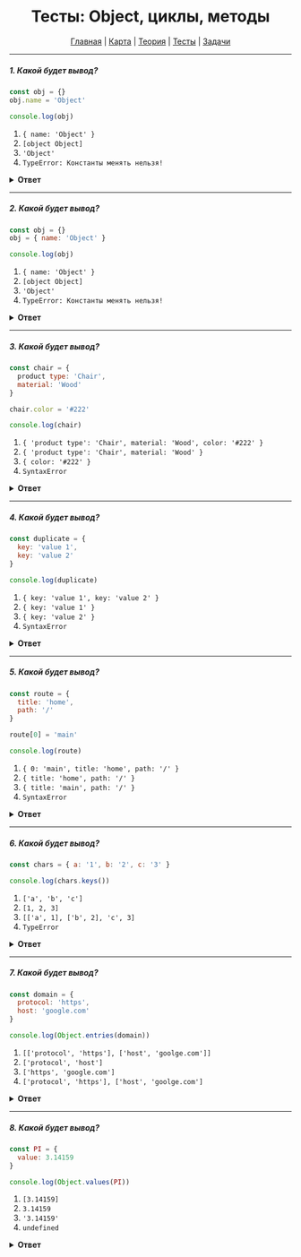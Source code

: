 <div align="center">

# Тесты: Object, циклы, методы

[Главная](https://github.com/dollaween/junior-roadmap/)
|
[Карта](/roadmap/README.md)
|
[Теория](/theory/README.md)
|
[Тесты](/tests/README.md)
|
[Задачи](/tasks/README.md)

</div>

---

##### 1. Какой будет вывод?

```javascript
const obj = {}
obj.name = 'Object'

console.log(obj)
```

1. `{ name: 'Object' }`
2. `[object Object]`
3. `'Object'`
4. `TypeError: Константы менять нельзя!`

<details><summary><b>Ответ</b></summary>
<p>

**Ответ: 1**

В константе `obj` хранится не сам объект, а ссылка на него. Поэтому при изменении свойств и значений объекта ошибки не будет, ведь ссылка на объект останется без изменений.

</p>
</details>

---

##### 2. Какой будет вывод?

```javascript
const obj = {}
obj = { name: 'Object' }

console.log(obj)
```

1. `{ name: 'Object' }`
2. `[object Object]`
3. `'Object'`
4. `TypeError: Константы менять нельзя!`

<details><summary><b>Ответ</b></summary>
<p>

**Ответ: 4**

В этом примере мы в константу `obj` пытаемся поместить совершенно новый объект, что вызовет ошибку, ведь константы менять нельзя.

</p>
</details>

---

##### 3. Какой будет вывод?

```javascript
const chair = {
  product type: 'Chair',
  material: 'Wood'
}

chair.color = '#222'

console.log(chair)
```

1. `{ 'product type': 'Chair', material: 'Wood', color: '#222' }`
2. `{ 'product type': 'Chair', material: 'Wood' }`
3. `{ color: '#222' }`
4. `SyntaxError`

<details><summary><b>Ответ</b></summary>
<p>

**Ответ: 4**

В определении свойства `product type` содержится ошибка. Если в имени свойства содержится пробел, то оно должно быть записано как строка:

```js
const chair = {
  'product type': 'Chair',
  material: 'Wood',
  color: '#222'
}
```

</p>
</details>

---

##### 4. Какой будет вывод?

```javascript
const duplicate = {
  key: 'value 1',
  key: 'value 2'
}

console.log(duplicate)
```

1. `{ key: 'value 1', key: 'value 2' }`
2. `{ key: 'value 1' }`
3. `{ key: 'value 2' }`
4. `SyntaxError`

<details><summary><b>Ответ</b></summary>
<p>

**Ответ: 3**

В объекте содержатся только уникальные свойства. Если несколько свойств имеют одно и то же имя, последнее из них перезатрет все предыдущие.

</p>
</details>

---

##### 5. Какой будет вывод?

```javascript
const route = {
  title: 'home',
  path: '/'
}

route[0] = 'main'

console.log(route)
```

1. `{ 0: 'main', title: 'home', path: '/' }`
2. `{ title: 'home', path: '/' }`
3. `{ title: 'main', path: '/' }`
4. `SyntaxError`

<details><summary><b>Ответ</b></summary>
<p>

**Ответ: 1**

В квадратных скобках `[]` мы задаем новое свойство для объекта, имя которого `0`.

</p>
</details>

---

##### 6. Какой будет вывод?

```javascript
const chars = { a: '1', b: '2', c: '3' }

console.log(chars.keys())
```

1. `['a', 'b', 'c']`
2. `[1, 2, 3]`
3. `[['a', 1], ['b', 2], 'c', 3]`
4. `TypeError`

<details><summary><b>Ответ</b></summary>
<p>

**Ответ: 4**

В объекте `chars` не содержится метода `keys()`. Для вызова метода `keys()` нужно обратиться к глобальному объекту `Object`:

```js
const chars = { a: '1', b: '2', c: '3' }

console.log(Object.keys(chars))
// ['a', 'b', 'c']
```

</p>
</details>

---

##### 7. Какой будет вывод?

```javascript
const domain = {
  protocol: 'https',
  host: 'google.com'
}

console.log(Object.entries(domain))
```

1. `[['protocol', 'https'], ['host', 'goolge.com']]`
2. `['protocol', 'host']`
3. `['https', 'google.com']`
4. `['protocol', 'https'], ['host', 'goolge.com']`

<details><summary><b>Ответ</b></summary>
<p>

**Ответ: 1**

Метод `Object.entries()` — возвращает массив, содержащий пары `'ключ': 'значение'` в виде `['ключ', 'значение']`.

</p>
</details>

---

##### 8. Какой будет вывод?

```javascript
const PI = {
  value: 3.14159
}

console.log(Object.values(PI))
```

1. `[3.14159]`
2. `3.14159`
3. `'3.14159'`
4. `undefined`

<details><summary><b>Ответ</b></summary>
<p>

**Ответ: 1**

Метод `Object.values()` — возвращает массив значений объекта.

</p>
</details>














